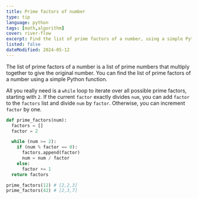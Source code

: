 ```yaml
---
title: Prime factors of number
type: tip
language: python
tags: [math,algorithm]
cover: river-flow
excerpt: Find the list of prime factors of a number, using a simple Python function.
listed: false
dateModified: 2024-05-12
---
```


The list of prime factors of a number is a list of prime numbers that multiply together to give the original number. You can find the list of prime factors of a number using a simple Python function.

All you really need is a `while` loop to iterate over all possible prime factors, starting with `2`. If the current `factor` exactly divides `num`, you can add `factor` to the `factors` list and divide `num` by `factor`. Otherwise, you can increment `factor` by one.

```py
def prime_factors(num):
  factors = []
  factor = 2

  while (num >= 2):
    if (num % factor == 0):
      factors.append(factor)
      num = num / factor
    else:
      factor += 1
  return factors

prime_factors(12) # [2,2,3]
prime_factors(42) # [2,3,7]
```
